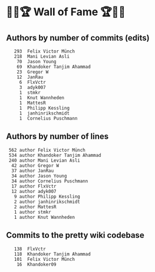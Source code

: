 # 👏💫🏆 Wall of Fame 🏆💫👏

## Authors by number of commits (edits)

```
   293	Felix Victor Münch
   218	Mani Levian Asli
    70	Jason Young
    69	Khandoker Tanjim Ahammad
    23	Gregor W
    12	JanRau
     6	FlxVctr
     3	adyk007
     1	stmkr
     1	Knut Wannheden
     1	MattesR
     1	Philipp Kessling
     1	janhinrikschmidt
     1	Cornelius Puschmann
```

## Authors by number of lines

```
 562 author Felix Victor Münch
 534 author Khandoker Tanjim Ahammad
 240 author Mani Levian Asli
  42 author Gregor W
  37 author JanRau
  34 author Jason Young
  34 author Cornelius Puschmann
  17 author FlxVctr
  12 author adyk007
   9 author Philipp Kessling
   2 author janhinrikschmidt
   2 author MattesR
   1 author stmkr
   1 author Knut Wannheden
```

## Commits to the pretty wiki codebase

```
   138	FlxVctr
   118	Khandoker Tanjim Ahammad
   101	Felix Victor Münch
    16	Khandoker09
```
